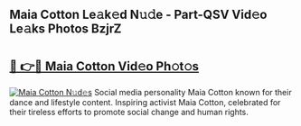 ## Maia Cotton Le𝚊k𝚎d N𝚞𝚍e - Part-QSV Vid𝚎o Le𝚊ks Photos BzjrZ

# <h2><a href="http://fbbwxda.evod.top/?m=Maia+Cotton">🔗 👉🔴 Maia Cotton Vid𝚎o Ph𝚘t𝚘s</a></h2>

[![Maia Cotton N𝚞d𝚎s](https://i.imgur.com/8V9OHl7.gif)](http://fbbwxda.evod.top/?m=Maia+Cotton)
Social media personality Maia Cotton known for their dance and lifestyle content. Inspiring activist Maia Cotton, celebrated for their tireless efforts to promote social change and human rights. 
